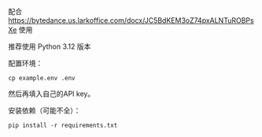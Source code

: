 配合 https://bytedance.us.larkoffice.com/docx/JC5BdKEM3oZ74pxALNTuROBPsXe 使用

推荐使用 Python 3.12 版本

配置环境：
```
cp example.env .env
```

然后再填入自己的API key。

安装依赖（可能不全）：
```
pip install -r requirements.txt
```